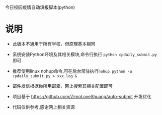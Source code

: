 今日校园疫情自动填报脚本(python)
# 说明

- 此版本不通用于所有学校，但原理基本相同

- 系统安装Python环境及其相关模块,命令行执行 `python cpdaily_submit.py` 即可

- 推荐使用linux nohup命令,可在后台常驻执行`nohup python -u cpdaily_submit.py > xxx.log &`

- 邮件发信根据你所用邮箱，网上搜索其相关配置即可

- 项目基于 https://github.com/ZimoLoveShuang/auto-submit 开发优化

- 代码仅供参考,感谢网上相关资源

